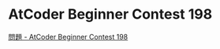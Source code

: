 AtCoder Beginner Contest 198
===

[問題 - AtCoder Beginner Contest 198](https://atcoder.jp/contests/abc198/tasks)
